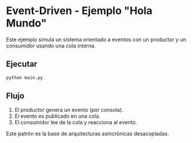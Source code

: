 # Event-Driven - Ejemplo "Hola Mundo"

Este ejemplo simula un sistema orientado a eventos con un productor y un consumidor usando una cola interna.

## Ejecutar

```bash
python main.py
```

## Flujo

1. El productor genera un evento (por consola).
2. El evento es publicado en una cola.
3. El consumidor lee de la cola y reacciona al evento.

Este patrón es la base de arquitecturas asincrónicas desacopladas.